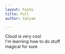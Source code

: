 ```yaml
---
layout: haiku
title: Pull
author: Satyam

---
```


Cloud is very cool <br>
I'm learning how to do stuff <br>
magical for sure <br>
